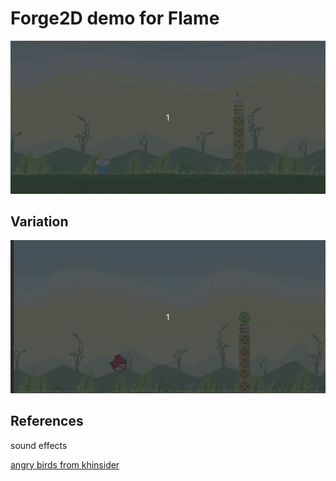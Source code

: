 # Forge2D demo for Flame

![cakeshot](docs/cakeshot.gif)

## Variation

![screenshot](docs/screenshot.gif)

## References

sound effects

[angry birds from khinsider](
https://downloads.khinsider.com/game-soundtracks/album/angry-birds)
